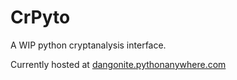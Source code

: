 # CrPyto

A WIP python cryptanalysis interface.

Currently hosted at [dangonite.pythonanywhere.com](https://dangonite.pythonanywhere.com)
